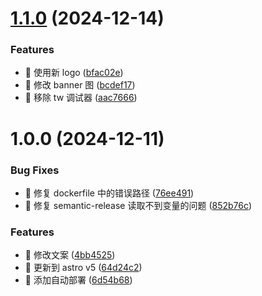 # [1.1.0](https://github.com/liunnn1994/2077tech/compare/v1.0.0...v1.1.0) (2024-12-14)


### Features

* 🎸 使用新 logo ([bfac02e](https://github.com/liunnn1994/2077tech/commit/bfac02ee094caaf2affd7f30085e26bd924efd8b))
* 🎸 修改 banner 图 ([bcdef17](https://github.com/liunnn1994/2077tech/commit/bcdef17e54159d83fbccf7b76c13c61bad887607))
* 🎸 移除 tw 调试器 ([aac7666](https://github.com/liunnn1994/2077tech/commit/aac7666089d3a4b8670beb78bdd78840856c4077))

# 1.0.0 (2024-12-11)


### Bug Fixes

* 🐛 修复 dockerfile 中的错误路径 ([76ee491](https://github.com/liunnn1994/2077tech/commit/76ee49152ebb1c0a4c01d99e329937bd76333bf1))
* 🐛 修复 semantic-release 读取不到变量的问题 ([852b76c](https://github.com/liunnn1994/2077tech/commit/852b76c0f55aa1a10b81357d88833372968b49b3))


### Features

* 🎸 修改文案 ([4bb4525](https://github.com/liunnn1994/2077tech/commit/4bb4525aa2ff59fd6a1edb1cb756459135d27faa))
* 🎸 更新到 astro v5 ([64d24c2](https://github.com/liunnn1994/2077tech/commit/64d24c23ed2965b3f73f2625b68b6ee33d928c8f))
* 🎸 添加自动部署 ([6d54b68](https://github.com/liunnn1994/2077tech/commit/6d54b684c5a969a3a2944834242b2f71dcefcaa3))
